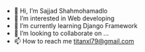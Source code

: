 - 👋 Hi, I’m Sajjad Shahmohamadlo
- 👀 I’m interested in Web developing
- 🌱 I’m currently learning Django Framework
- 💞️ I’m looking to collaborate on ...
- 📫 How to reach me titanxl79@gmail.com

<!---
bushidoti/bushidoti is a ✨ special ✨ repository because its `README.md` (this file) appears on your GitHub profile.
You can click the Preview link to take a look at your changes.
--->
